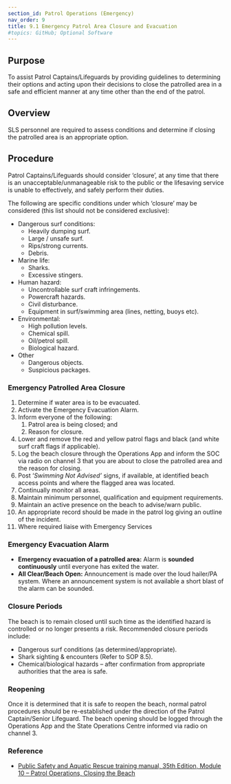 ```yaml
---
section_id: Patrol Operations (Emergency)
nav_order: 9
title: 9.1 Emergency Patrol Area Closure and Evacuation
#topics: GitHub; Optional Software
---
```


## Purpose

To assist Patrol Captains/Lifeguards by providing guidelines to determining their options and acting upon their decisions to close the patrolled area in a safe and efficient manner at any time other than the end of the patrol.

## Overview

SLS personnel are required to assess conditions and determine if closing the patrolled area is an appropriate option.

## Procedure

Patrol Captains/Lifeguards should consider ‘closure’, at any time that there is an unacceptable/unmanageable risk to the public or the lifesaving service is unable to effectively, and safely perform their duties.

The following are specific conditions under which ‘closure’ may be considered (this list should not be considered exclusive):

- Dangerous surf conditions:
  - Heavily dumping surf.
  - Large / unsafe surf.
  - Rips/strong currents.
  - Debris.
- Marine life:
  - Sharks.
  - Excessive stingers.
- Human hazard:
  - Uncontrollable surf craft infringements.
  - Powercraft hazards.
  - Civil disturbance.
  - Equipment in surf/swimming area (lines, netting, buoys etc).
- Environmental:
  - High pollution levels.
  - Chemical spill.
  - Oil/petrol spill.
  - Biological hazard.
- Other
  - Dangerous objects.
  - Suspicious packages.

### Emergency Patrolled Area Closure

1. Determine if water area is to be evacuated.
2. Activate the Emergency Evacuation Alarm.
3. Inform everyone of the following:
    1. Patrol area is being closed; and
    2. Reason for closure.
4. Lower and remove the red and yellow patrol flags and black (and white surf craft flags if applicable).
5. Log the beach closure through the Operations App and inform the SOC via radio on channel 3 that you are about to close the patrolled area and the reason for closing.
6. Post ‘_Swimming Not Advised’_ signs, if available, at identified beach access points and where the flagged area was located.
7. Continually monitor all areas.
8. Maintain minimum personnel, qualification and equipment requirements.
9. Maintain an active presence on the beach to advise/warn public.
10. An appropriate record should be made in the patrol log giving an outline of the incident.
11. Where required liaise with Emergency Services

### Emergency Evacuation Alarm

- **Emergency evacuation of a patrolled area:** Alarm is **sounded continuously** until everyone has exited the water.
- **All Clear/Beach Open:** Announcement is made over the loud hailer/PA system. Where an announcement system is not available a short blast of the alarm can be sounded.

### Closure Periods

The beach is to remain closed until such time as the identified hazard is controlled or no longer presents a risk. Recommended closure periods include:

- Dangerous surf conditions (as determined/appropriate).
- Shark sighting & encounters (Refer to SOP 8.5).
- Chemical/biological hazards – after confirmation from appropriate authorities that the area is safe.

### Reopening

Once it is determined that it is safe to reopen the beach, normal patrol procedures should be re-established under the direction of the Patrol Captain/Senior Lifeguard. The beach opening should be logged through the Operations App and the State Operations Centre informed via radio on channel 3.

### Reference

- [Public Safety and Aquatic Rescue training manual, 35th Edition, Module 10 – Patrol Operations, Closing the Beach](https://members.sls.com.au/members/document_library/1/media/8571)